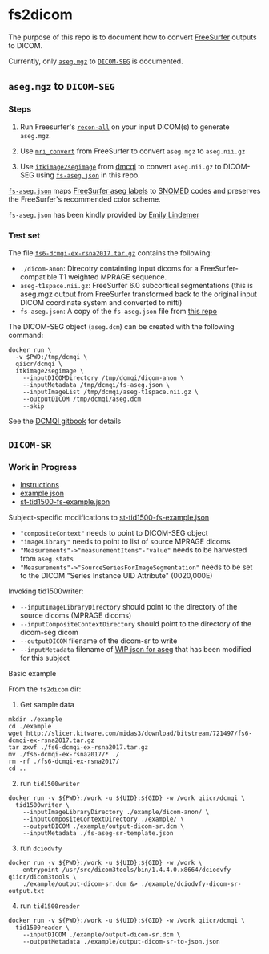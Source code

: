 # fs2dicom

The purpose of this repo is to document how to convert [FreeSurfer](https://surfer.nmr.mgh.harvard.edu/) outputs to DICOM.

Currently, only [`aseg.mgz`](http://surfer.nmr.mgh.harvard.edu/fswiki/SubcorticalSegmentation/) to [`DICOM-SEG`](https://qiicr.gitbooks.io/dicom4qi/content/results/seg.html) is documented.

## `aseg.mgz` to `DICOM-SEG`

### Steps

1. Run Freesurfer's [`recon-all`](https://surfer.nmr.mgh.harvard.edu/fswiki/ReconAllDevTable) on your input DICOM(s) to generate `aseg.mgz`.

2. Use [`mri_convert`](https://surfer.nmr.mgh.harvard.edu/pub/docs/html/mri_convert.help.xml.html) from FreeSurfer to convert `aseg.mgz` to `aseg.nii.gz`

3. Use [`itkimage2segimage`](https://qiicr.gitbooks.io/dcmqi-guide/user_guide/itkimage2segimage.html) from [dmcqi](https://github.com/QIICR/dcmqi) to convert `aseg.nii.gz` to DICOM-SEG using [`fs-aseg.json`](fs-aseg.json) in this repo.

[`fs-aseg.json`](fs-aseg.json) maps [FreeSurfer aseg labels](https://surfer.nmr.mgh.harvard.edu/fswiki/FsTutorial/AnatomicalROI/FreeSurferColorLUT) to [SNOMED](https://www.snomed.org/) codes and preserves the FreeSurfer's recommended color scheme.

`fs-aseg.json` has been kindly provided by [Emily Lindemer](https://www.linkedin.com/in/emily-lindemer-87206667/)

### Test set

The file [`fs6-dcmqi-ex-rsna2017.tar.gz`](http://slicer.kitware.com/midas3/item/324959) contains the following:
 - `./dicom-anon`: Direcotry containting input dicoms for a FreeSurfer-compatible T1 weighted MPRAGE sequence.
 - `aseg-t1space.nii.gz`: FreeSurfer 6.0 subcortical segmentations (this is aseg.mgz output from FreeSurfer transformed back to the original input DICOM coordinate system and converted to nifti)
 - `fs-aseg.json`: A copy of the `fs-aseg.json` file from [this repo](https://github.com/corticometrics/fs2dicom/blob/master/fs-aseg.json)

The DICOM-SEG object (`aseg.dcm`) can be created with the following command:
```
docker run \
  -v $PWD:/tmp/dcmqi \
  qiicr/dcmqi \
  itkimage2segimage \
    --inputDICOMDirectory /tmp/dcmqi/dicom-anon \
    --inputMetadata /tmp/dcmqi/fs-aseg.json \
    --inputImageList /tmp/dcmqi/aseg-t1space.nii.gz \
    --outputDICOM /tmp/dcmqi/aseg.dcm
    --skip
```

See the [DCMQI gitbook](https://qiicr.gitbooks.io/dicom4qi/results/seg/freesurfer.html) for details

## `DICOM-SR`

### Work in Progress

- [Instructions](https://qiicr.gitbooks.io/dcmqi-guide/user_guide/tid1500writer.html)
- [example json](https://github.com/QIICR/dcmqi/blob/master/doc/examples/sr-tid1500-ct-liver-example.json)
- [st-tid1500-fs-example.json](sr-tid1500-fs-example.json)

Subject-specific modifications to [st-tid1500-fs-example.json](sr-tid1500-fs-example.json)
- `"compositeContext"` needs to point to DICOM-SEG object
- `"imageLibrary"` needs to point to list of source MPRAGE dicoms
- `"Measurements"->"measurementItems"-"value"` needs to be harvested from `aseg.stats`
- `"Measurements"->"SourceSeriesForImageSegmentation"` needs to be set to the DICOM "Series Instance UID Attribute" (0020,000E)

Invoking tid1500writer: 
  - `--inputImageLibraryDirectory` should point to the directory of the source dicoms (MPRAGE dicoms)
  - `--inputCompositeContextDirectory` should point to the directory of the dicom-seg dicom
  - `--outputDICOM` filename of the dicom-sr to write
  - `--inputMetadata` filename of [WIP json for aseg](sr-tid1500-fs-example.json) that has been modified for this subject

Basic example

From the `fs2dicom` dir:

1) Get sample data
```
mkdir ./example
cd ./example
wget http://slicer.kitware.com/midas3/download/bitstream/721497/fs6-dcmqi-ex-rsna2017.tar.gz
tar zxvf ./fs6-dcmqi-ex-rsna2017.tar.gz
mv ./fs6-dcmqi-ex-rsna2017/* ./
rm -rf ./fs6-dcmqi-ex-rsna2017/
cd ..
```

2) run `tid1500writer`
```
docker run -v ${PWD}:/work -u ${UID}:${GID} -w /work qiicr/dcmqi \
  tid1500writer \
    --inputImageLibraryDirectory ./example/dicom-anon/ \
    --inputCompositeContextDirectory ./example/ \
    --outputDICOM ./example/output-dicom-sr.dcm \
    --inputMetadata ./fs-aseg-sr-template.json
```

3) run `dciodvfy`
```
docker run -v ${PWD}:/work -u ${UID}:${GID} -w /work \
  --entrypoint /usr/src/dicom3tools/bin/1.4.4.0.x8664/dciodvfy qiicr/dicom3tools \
    ./example/output-dicom-sr.dcm &> ./example/dciodvfy-dicom-sr-output.txt
```

4) run `tid1500reader`
```
docker run -v ${PWD}:/work -u ${UID}:${GID} -w /work qiicr/dcmqi \
  tid1500reader \
    --inputDICOM ./example/output-dicom-sr.dcm \
    --outputMetadata ./example/output-dicom-sr-to-json.json
```

